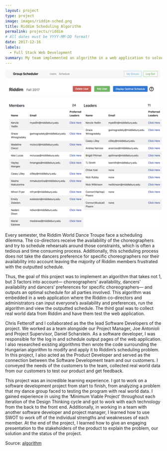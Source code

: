 ```yaml
---
layout: project
type: project
image: images/riddim-sched.png
title: Riddim Scheduling Algorithm
permalink: projects/riddim
# All dates must be YYYY-MM-DD format!
date: 2017-12-16
labels:
  - Full Stack Web Development
summary: My team implemented an algorithm in a web application to solve Riddim's scheduling problem.
---
```


<div class="ui small rounded images">
  <img class="ui image" src="../images/riddim-sched.png">
</div>


Every semester, the Riddim World Dance Troupe face a scheduling dilemma. The co-directors receive the availability of the choreographers and try to schedule rehearsals around those constraints, which is often a tedious and time consuming process. Additionally, this scheduling process does not take the dancers preference for specific choreographers nor their availability into account leaving the majority of Riddim members frustrated with the outputted schedule. 

Thus, the goal of this project was to implement an algorithm that takes not 1, but 3 factors into account— choreographers' availability, dancers’ availability and dancers’ preferences for specific choreographers— and outputs an optimal schedule for all parties involved. This algorithm was embedded in a web application where the Riddim co-directors and administrators can input everyone’s availability and preferences, run the algorithm and view the outputted schedule. The third goal was to collect real world data from Riddim and have them test the web application. 

Chris Fetterolf and I collaborated as the the lead Software Developers of the project. We worked as a team alongside our Project Manager, Joe Antonioli and Project Supervisor, Daniel Scharstein. As a software developer, I was responsible for the log in and schedule output pages of the web application. I also researched existing algorithms then wrote the code surrounding the Hungarian algorithm to modify and apply it to Riddim’s scheduling problem. In this project, I also acted as the Product Developer and served as the connection between the Software Development team and our customers. I conveyed the needs of the customers to the team, collected real world data from our customers to test our product and get feedback.

This project was an incredible learning experience. I got to work on a software development project from start to finish, from analyzing a problem that my dance group faced to testing the program with real world data. I gained experience in using the ‘Minimum Viable Project’ throughout each iteration of the Design Thinking cycle and got to work with each technology from the back to the front end. Additionally, in working in a team with another software developer and project manager, I learned how to use SWOT to work off of the individual strengths and weaknesses of each member. At the end of the project, I learned how to give an engaging presentation to the stakeholders of the product to explain the problem, our solution and the status of the project. 

Source: <a href="https://github.com/cfetterolf/CS500/blob/master/python-getting-started/schedule/algorithm.py"><i class="large github icon"></i>algorithm</a>


